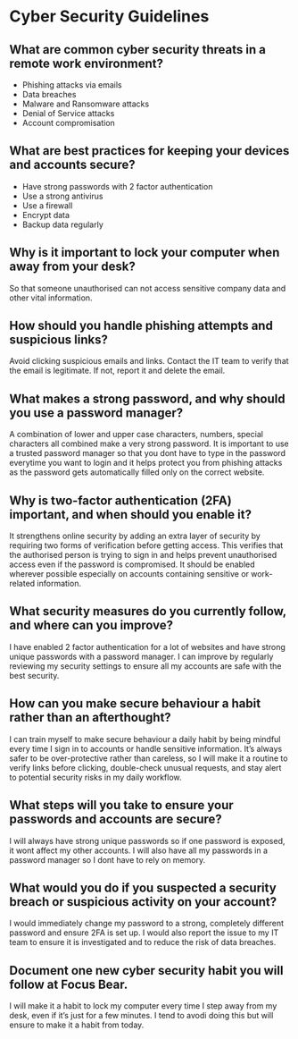 # Cyber Security Guidelines

## What are common cyber security threats in a remote work environment?
- Phishing attacks via emails
- Data breaches
- Malware and Ransomware attacks
- Denial of Service attacks
- Account compromisation

## What are best practices for keeping your devices and accounts secure?
- Have strong passwords with 2 factor authentication
- Use a strong antivirus
- Use a firewall
- Encrypt data
- Backup data regularly

## Why is it important to lock your computer when away from your desk?
So that someone unauthorised can not access sensitive company data and other vital information.

## How should you handle phishing attempts and suspicious links?
Avoid clicking suspicious emails and links. Contact the IT team to verify that the email is legitimate. If not, report it and delete the email.

## What makes a strong password, and why should you use a password manager?
A combination of lower and upper case characters, numbers, special characters all combined make a very strong password. It is important to use a trusted password manager so that you dont have to type in the password everytime you want to login and it helps protect you from phishing attacks as the password gets automatically filled only on the correct website.

## Why is two-factor authentication (2FA) important, and when should you enable it?
It strengthens online security by adding an extra layer of security by requiring two forms of verification before getting access. This verifies that the authorised person is trying to sign in and helps prevent unauthorised access even if the password is compromised. It should be enabled wherever possible especially on accounts containing sensitive or work-related information.

## What security measures do you currently follow, and where can you improve?
I have enabled 2 factor authentication for a lot of websites and have strong unique passwords with a password manager. I can improve by regularly reviewing my security settings to ensure all my accounts are safe with the best security.

## How can you make secure behaviour a habit rather than an afterthought?
I can train myself to make secure behaviour a daily habit by being mindful every time I sign in to accounts or handle sensitive information. It’s always safer to be over-protective rather than careless, so I will make it a routine to verify links before clicking, double-check unusual requests, and stay alert to potential security risks in my daily workflow.

## What steps will you take to ensure your passwords and accounts are secure?
I will always have strong unique passwords so if one password is exposed, it wont affect my other accounts. I will also have all my passwords in a password manager so I dont have to rely on memory.

## What would you do if you suspected a security breach or suspicious activity on your account?
I would immediately change my password to a strong, completely different password and ensure 2FA is set up. I would also report the issue to my IT team to ensure it is investigated and to reduce the risk of data breaches.

## Document one new cyber security habit you will follow at Focus Bear.
I will make it a habit to lock my computer every time I step away from my desk, even if it’s just for a few minutes. I tend to avodi doing this but will ensure to make it a habit from today.